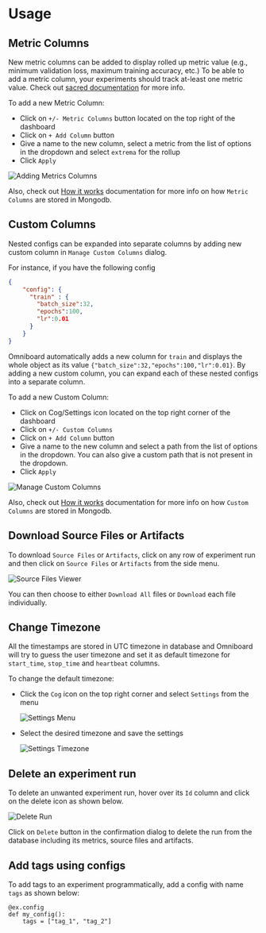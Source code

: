 # Usage

## Metric Columns

New metric columns can be added to display rolled up metric value (e.g., minimum validation loss, maximum training accuracy, etc.)
To be able to add a metric column, your experiments should track at-least one metric value. 
Check out [sacred documentation](https://sacred.readthedocs.io/en/latest/collected_information.html#metrics-api) for more info.

To add a new Metric Column:
- Click on `+/- Metric Columns` button located on the top right 
of the dashboard
- Click on `+ Add Column` button
- Give a name to the new column, select a metric from the list of options in the dropdown
and select `extrema` for the rollup
- Click `Apply`

![Adding Metrics Columns](https://raw.githubusercontent.com/vivekratnavel/omniboard/master/docs/assets/screenshots/adding-metrics.png)

Also, check out [How it works](https://vivekratnavel.github.io/omniboard/#/quick-start?id=metric-columns) documentation for more info on how `Metric Columns` are stored in Mongodb.

## Custom Columns

Nested configs can be expanded into separate columns by adding new custom column
in `Manage Custom Columns` dialog.

For instance, if you have the following config
```json
{
    "config": {
      "train" : {
        "batch_size":32,
        "epochs":100,
        "lr":0.01
      }
    }
}
```
Omniboard automatically adds a new column for `train` and displays the whole
object as its value `{"batch_size":32,"epochs":100,"lr":0.01}`. By adding a
new custom column, you can expand each of these nested configs into a separate column.

To add a new Custom Column:

- Click on Cog/Settings icon located on the top right corner of the dashboard
- Click on `+/- Custom Columns`
- Click on `+ Add Column` button
- Give a name to the new column and select a path from the list of options in the dropdown. You can also give a custom path that is not present in the dropdown. 
- Click `Apply`

![Manage Custom Columns](https://raw.githubusercontent.com/vivekratnavel/omniboard/master/docs/assets/screenshots/manage-custom-columns.png)

Also, check out [How it works](https://vivekratnavel.github.io/omniboard/#/quick-start?id=custom-columns) documentation for more info on how `Custom Columns` are stored in Mongodb.

## Download Source Files or Artifacts

To download `Source Files` or `Artifacts`, click on any row of experiment run
and then click on `Source Files` or `Artifacts` from the side menu.

![Source Files Viewer](https://raw.githubusercontent.com/vivekratnavel/omniboard/master/docs/assets/screenshots/source-file-view.png)

You can then choose to either `Download All` files or `Download` each file individually.

## Change Timezone

All the timestamps are stored in UTC timezone in database and Omniboard 
will try to guess the user timezone and set it as default timezone for 
`start_time`, `stop_time` and `heartbeat` columns. 

To change the default timezone:
- Click the `Cog` icon on the top right corner and select `Settings` from the menu

  ![Settings Menu](https://raw.githubusercontent.com/vivekratnavel/omniboard/master/docs/assets/screenshots/settings-menu.png)
 
- Select the desired timezone and save the settings

  ![Settings Timezone](https://raw.githubusercontent.com/vivekratnavel/omniboard/master/docs/assets/screenshots/settings-timezone.png)

## Delete an experiment run

To delete an unwanted experiment run, hover over its `Id` column and click on the delete icon as shown below.

![Delete Run](https://raw.githubusercontent.com/vivekratnavel/omniboard/master/docs/assets/screenshots/delete-run.png)

Click on `Delete` button in the confirmation dialog to delete the run from the database including its metrics, source files and artifacts.

## Add tags using configs

To add tags to an experiment programmatically, add a config with name `tags` as shown below:

```
@ex.config
def my_config():
    tags = ["tag_1", "tag_2"]
```